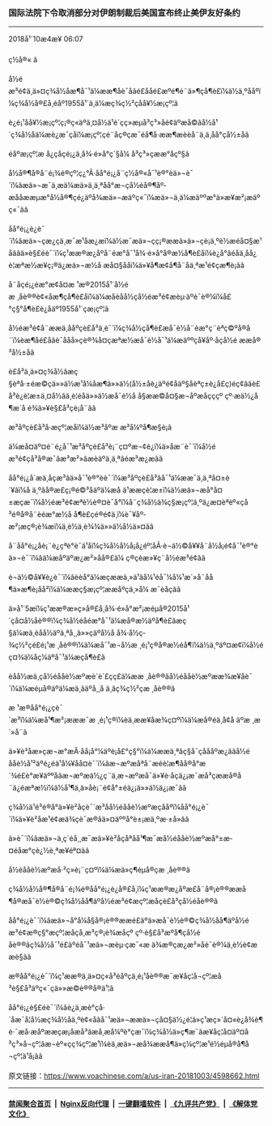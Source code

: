 ### 国际法院下令取消部分对伊朗制裁后美国宣布终止美伊友好条约
------------------------

<div class="published">
 <span class="date" title="ä¸­å½æ¶é´">
  <time datetime="2018-10-04T06:07:30+08:00">
   2018å¹´10æ4æ¥ 06:07
  </time>
 </span>
</div>
<br/>
<div class="wsw">
 <span class="dateline">
  ç½å®« â
 </span>
 <p>
  å½éæ³é¢ä¸ä»¤ç¾å½åæ¶å¯¹ä¼ææ¶åè¯åãé£ååé£æºé¶é¨ä»¶çå¶è£ï¼ä½ä¸ºååºï¼ç¾å½å®£å¸éåº1955å¹´ä¸ä¼æç­¾ç½²çåå¥½æ¡çº¦ã
 </p>
 <p>
  è¿é¡¹åå¥½æ¡çº¦ç¡®ç«äºä¸¤å½ä¹é´çç»æµå³ç³»åé¢äºæå©ãå½å¹´ç¾å½åä¼æè¿æ¯çåï¼æ¡çº¦çé¨åç®çæ¯éå¶å·ææ¶æèèå¨ä¸­ä¸åå°çå½±åã
 </p>
 <p>
  éåºæ¡çº¦æ å¿çåçé¡¿ä¸å¾·é»å°ç´§å¼ å³ç³»çææ°åçº§ã
 </p>
 <p>
  å½å®¶å®å¨é¡¾é®çº¦ç¿°Â·åå°é¡¿å¨ç½å®«å¯¹è®°èä»¬è¯´ï¼âæä»¬æ¯ä¸æä¼æä»ä¸ä¸ªåå°æ¬çå½éå®¶åº­æååææµæ°å½å®¶çé¿äºå¾æä»¬æäºç«¯ï¼æä»¬ä¸ä¼æäººæ°ä»æ¥æ²¡æäºç«¯ãâ
 </p>
 <p>
  åå°é¡¿è¿è¯´ï¼âæä»¬çæ¿ç­ä¸æ¯æ¹åæ¿æï¼ä½æ¯æä»¬çç¡®ææä»ä»¬çè¡ä¸ºè½æéå¤§æ¹åãâä»è§£éè¯´ï¼ç¹ææ®æ¿åºå¨éæ°å¯¹å¾·é»å°å®æ½å¶è£åï¼è¿å°âéåä¸åå¿è¦æªæ½æ¥ç¡®ä¿æä»¬æ½å æå¤§ååï¼ä»¥å¶æ­¢å¶å¨åä¸ªæ¹é¢çæ¶è¡ãâ
 </p>
 <p>
  å¨åçé¡¿éæ°æ¢å¤æ ¹æ®2015å¹´å½éæ ¸åè®®è¢«åæ¶çå¶è£åï¼ä¼æåèåå½çå½éæ³é¢æèµ·äºè¯è®¼ï¼å£°ç§°å¶è£è¿åäº1955å¹´çæ¡çº¦ã
 </p>
 <p>
  å½éæ³é¢å¨ææä¸ååºçè£å³ä¸­è¯´ï¼ç¾å½çå¶è£æå¯è½å¨èæ°ç¨èªç©ºå®å¨ï¼èæ¶åé£åãè¯ååå»çè®¾å¤çæªæ½æå¯è½å¯¹ä¼æäººçå¥åº·åçå½é ææå®³å½±åã
 </p>
 <p>
  è£å³ä¸ä»¤ç¾å½âæç§èªå·±éæ©çä»»ä½æ¹å¼åæ¶ä»»ä½(å½±åè¿äºé¢åäº§åèªç±è¿å£ç)éç¢âãè£å³è¿è¦æ±ä¸¤å½âä¸è¦éåä»»ä½æå¯è½å å§ææ©å¤§æ¬åº­æåçççº çº·æä½¿å¶æ´å é¾ä»¥è§£å³çè¡å¨âã
 </p>
 <p>
  æ³åº­çè£å³å·æçº¦æåï¼ä½æ³åº­æ æ³å¼ºå¶æ§è¡ã
 </p>
 <div class="clear">
 </div>
 <div class="wsw__embed">
  <div class="infgraphicsAttach">
   <script type="text/javascript">
   </script>
   <div class="snippetLoading twitterSnippet">
   </div>
   <script type="text/javascript">
   </script>
  </div>
 </div>
 <p>
  ä¼æå¤äº¤é¨é¿å¯¹æ³åº­çè£å³è¡¨ç¤ºæ¬¢è¿ï¼ä»åæ¨è¯´ï¼å½éæ³é¢çå³å®æ¯âæ³æ²»âæèäºä¸ä¸ªâéæ³æ¿æâã
 </p>
 <p>
  åå°é¡¿å´æä¸åçæ³ãä»å¯¹è®°èè¯´ï¼æ³åº­çè£å³âå¯¹ä¼ææ¯ä¸ä¸ªå¤±è´¥âï¼å ä¸ºâå®æ­£ç¡®é©³åäºä¼æå ä¹ææçè¦æ±ï¼ä½æä»¬æå°å¤±æçæ¯ï¼å½éæ³é¢æªè½è®¤è¯å°ï¼å¨ç¾å½ä¾ç§æ¡çº¦ä¸ºä¿æ¤èªèº«çå³é®å®å¨èéæ°æ½å å¶è£çé®é¢ä¸ï¼è¯¥åº­æ²¡æç®¡è¾æï¼ä¸è½ä¸è¾¾ä»»ä½å½ä»¤ãâ
 </p>
 <p>
  å¨åå°é¡¿åè¡¨è¿çªè°è¯ä¹åï¼ç¾å½å½å¡å¿éº¦åÂ·è¬ä½©å¥¥å¨å½å¡é¢å¯¹è®°èä»¬è¯´ï¼âä¼æåºäºæ¿æ²»åå®£ä¼ ç®çèæ»¥ç¨å½éæ³é¢âã
 </p>
 <p>
  è¬ä½©å¥¥è¿è¯´ï¼âèèå°ä¼æçææä¸»ä¹ãå¼¹éå¯¼å¼¹æ´»å¨åå¶ä»æ¶è¡åå²ï¼ä¼ææç§æ¡çº¦ææåºçä¸»å¼ æ¯èåçãâ
 </p>
 <p>
  ä»å¹´5æï¼ç¹ææ®æ»ç»å®£å¸å¾·é»å°æ²¡æéµå®2015å¹´çå¤å½åè®®ï¼ç¾å½éåéæ°å¯¹ä¼æå®æ½äºå¶è£ãæç§ä¼æä¸èåå½äºä¸ªå¸¸ä»»çäºå½å å¾·å½ç­¾ç½²çé£é¡¹æ ¸åè®®ï¼ä¼æå¯¹æ¬å½æ ¸é¡¹ç®å®æ½éå¶ï¼ä½ä¸ºäº¤æ¢ï¼å½éç¤¾ä¼åç¼äºå¯¹ä¼æçå¶è£ã
 </p>
 <p>
  èåå½æä¸çå½éåå­è½æºæè´è´£çç£ä¼ææ ¸åè®®ãå½éåå­è½æºææ¾æ¥åè¯´ï¼ä¼æéµå®äºä¼æä¸âäºå¸¸å ä¸âç­¾ç½²çæ ¸åè®®ã
 </p>
 <p>
  æ ¹æ®åå°é¡¿çè¯´æ³ï¼ä¼æå¹¶æ²¡æææ¯æ ¸é¡¹ç®ï¼èä¸ææ¥åæ¾ç¤ºï¼ä¼æå®éä¸å¢å äºæ ¸æ´»å¨ã
 </p>
 <p>
  ä»¥è²åæ»çæ¬æ°æÂ·åå¡å°¼äºè¡å£°ç§°ï¼ä¼ææä¸ªâç§å¯çåå­åºæ¿âãå½éåå­è½å¹²äºé¿éä¹å¼¥åå¤è¯´ï¼âæ¬æºæåªå¨æéè¦æ¶åå®å°æ´¾é£è°æ¥äººåãæ¬æºæä½¿ç¨ä¸æ¬æºæå¯ä»¥è·åçä¿¡æ¯æå³çææå®å¨ä¿éæªæ½ï¼ä½å¹¶ä¸ä»å­è¡¨é¢å°±éä¿¡ä»»ä½ä¿¡æ¯ãâ
 </p>
 <p>
  ç¾å½ä¹é³é®å°ä»¥è²åçè¯´æ³åå½éåå­è½æºæçååºï¼åå°é¡¿è¯´ï¼ä»¥è²åæ¹é¢æä¾çè¯æ®âä»¤äººå°è±¡æä¸ºæ·±å»âã
 </p>
 <p>
  ä»è¯´ï¼âæä»¬ä¸ç´éå¸¸æ¯æä»¥è²åçåªåå¹¶æ¯æå½éåå­è½æºæå°±æ­¤éåæ°çè¿½è¸ªæ­¥éª¤ãâ
 </p>
 <p>
  å½éåå­è½æºæå·²ç»è¡¨ç¤ºï¼ä¼æä»ç¶éµå®çæ ¸åè®®ã
 </p>
 <p>
  ç¾å½å½å®¶å®å¨é¡¾é®åå°é¡¿è¿å®£å¸ï¼ç¹ææ®æ¿åºæ­£å¨å®¡è®®ææå¶å®æå¯è½è®©ç¾å½åå¶äºå½éæ³é¢æçº¦æåçè£å³çå½éåè®®ã
 </p>
 <p>
  åå°é¡¿è¯´ï¼âæä»¬å°å¼å§å®¡è®®ææé£äºä»æå¯è½è®©ç¾å½åå¶äºå½éæ³é¢æ®ç§°æçº¦æåçå¸æ³ç®¡è¾æåçº çº·è§£å³æºå¶çå½éåè®®ãç¾å½å¯¹é£äºéå¯¹æä»¬æèµ·çæ¯«æ ä¾æ®çæ¿æ²»åè¯è®¼ä¸è½è¢ææè§ãâ
 </p>
 <p>
  æ®åå°é¡¿è¯´ï¼ç¹ææ®ä¸ä»¤ç«å³éåºçä¸é¡¹åè®®æ¯æ¥åç¦å¬çº¦æå³è§£å³äºç«¯çä»»æ©è®®å®ä¹¦ã
 </p>
 <p>
  åå°é¡¿è§£éè¯´ï¼âè¿ä¸æè°çå·´åæ¯å¦å½æç¾å½åä¸ºè¢«åãå¯¹æä»¬ææä»¬çå¤§ä½¿é¦ä»ç¹æç»´å¤«è¿å¾è¶è·¯æå·æåºææçæ¡å­æå³ãæå¸æå¼ºè°çæ¯ï¼ç¾å½ä»ç¶æ¯ãæ¥åç¦å¤äº¤å³ç³»å¬çº¦ãæ¬èº«çç­¾çº¦æ¹ï¼èä¸æä»¬æå¾ææå¶ä»ç¼çº¦æ¹é½éµå®å¶å¬çº¦ä¹å¡ãâ
 </p>
</div>

原文链接：https://www.voachinese.com/a/us-iran-20181003/4598662.html


------------------------
#### [禁闻聚合首页](https://github.com/gfw-breaker/banned-news/blob/master/README.md) &nbsp;|&nbsp; [Nginx反向代理](https://github.com/gfw-breaker/open-proxy/blob/master/README.md) &nbsp;|&nbsp;  [一键翻墙软件](https://github.com/gfw-breaker/nogfw/blob/master/README.md) &nbsp;|&nbsp; [《九评共产党》](https://github.com/gfw-breaker/9ping.md/blob/master/README.md#九评之一评共产党是什么) &nbsp;|&nbsp; [《解体党文化》](https://github.com/gfw-breaker/jtdwh.md/blob/master/README.md#绪论)